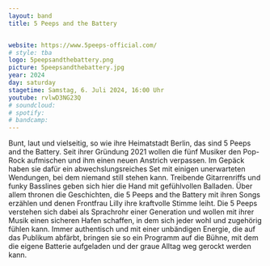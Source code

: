 ```yaml
---
layout: band
title: 5 Peeps and the Battery


website: https://www.5peeps-official.com/
# style: tba
logo: 5peepsandthebattery.png
picture: 5peepsandthebattery.jpg
year: 2024
day: saturday
stagetime: Samstag, 6. Juli 2024, 16:00 Uhr
youtube: rvlwD3NG23Q
# soundcloud:
# spotify:
# bandcamp:
---
```


Bunt, laut und vielseitig, so wie ihre Heimatstadt Berlin, das sind 5 Peeps and
the Battery. Seit ihrer Gründung 2021 wollen die fünf Musiker den Pop-Rock
aufmischen und ihm einen neuen Anstrich verpassen. Im Gepäck haben sie dafür ein
abwechslungsreiches Set mit einigen unerwarteten Wendungen, bei dem niemand still
stehen kann. Treibende Gitarrenriffs und funky Basslines geben sich hier die Hand
mit gefühlvollen Balladen. Über allem thronen die Geschichten, die 5 Peeps and
the Battery mit ihren Songs erzählen und denen Frontfrau Lilly ihre kraftvolle
Stimme leiht. Die 5 Peeps verstehen sich dabei als Sprachrohr einer Generation
und wollen mit ihrer Musik einen sicheren Hafen schaffen, in dem sich jeder wohl
und zugehörig fühlen kann. Immer authentisch und mit einer unbändigen Energie,
die auf das Publikum abfärbt, bringen sie so ein Programm auf die Bühne, mit dem
die eigene Batterie aufgeladen und der graue Alltag weg gerockt werden kann.